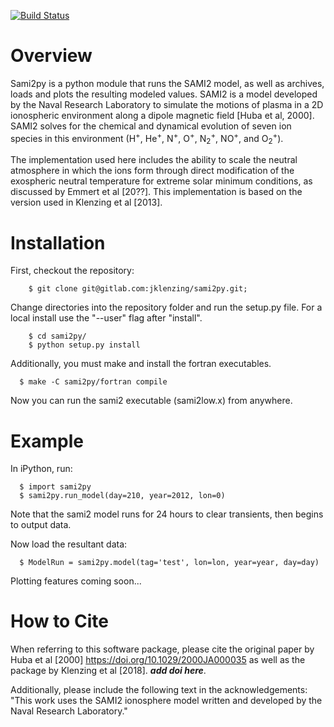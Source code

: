 [![Build Status](https://travis-ci.com/jklenzing/sami2py.svg?branch=develop)](https://travis-ci.com/jklenzing/sami2py)

# Overview

Sami2py is a python module that runs the SAMI2 model, as well as archives, loads and plots the resulting modeled values. SAMI2 is a model developed by the Naval Research Laboratory to simulate the motions of plasma in a 2D ionospheric environment along a dipole magnetic field [Huba et al, 2000].  SAMI2 solves for the chemical and dynamical evolution of seven ion species in this environment (H<sup>+</sup>, He<sup>+</sup>, N<sup>+</sup>, O<sup>+</sup>, N<sub>2</sub><sup>+</sup>, NO<sup>+</sup>, and O<sub>2</sub><sup>+</sup>).

The implementation used here includes the ability to scale the neutral atmosphere in which the ions form through direct modification of the exospheric neutral temperature for extreme solar minimum conditions, as discussed by Emmert et al [20??].  This implementation is based on the version used in Klenzing et al [2013].

# Installation

First, checkout the repository:

```
    $ git clone git@gitlab.com:jklenzing/sami2py.git;
```

Change directories into the repository folder and run the setup.py file.  For
a local install use the "--user" flag after "install".

```
    $ cd sami2py/
    $ python setup.py install
```

Additionally, you must make and install the fortran executables.

```
  $ make -C sami2py/fortran compile
```

Now you can run the sami2 executable (sami2low.x) from anywhere.

# Example

In iPython, run:

```
  $ import sami2py
  $ sami2py.run_model(day=210, year=2012, lon=0)
```
Note that the sami2 model runs for 24 hours to clear transients, then begins to output data.

Now load the resultant data:

```
  $ ModelRun = sami2py.model(tag='test', lon=lon, year=year, day=day)

```

Plotting features coming soon...

# How to Cite
When referring to this software package, please cite the original paper by Huba et al [2000] https://doi.org/10.1029/2000JA000035 as well as the package by Klenzing et al [2018]. ***add doi here***.

Additionally, please include the following text in the acknowledgements: "This
work uses the SAMI2 ionosphere model written and developed by the Naval Research Laboratory."
